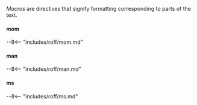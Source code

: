 _Macros_ are directives that signify formatting corresponding to parts of the text.

#### mom

--8<-- "includes/roff/mom.md"

#### man

--8<-- "includes/roff/man.md"

#### ms

--8<-- "includes/roff/ms.md"

